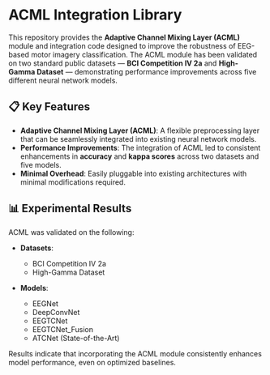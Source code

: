 # ACML Integration Library

This repository provides the **Adaptive Channel Mixing Layer (ACML)** module and integration code designed to improve the robustness of EEG-based motor imagery classification. The ACML module has been validated on two standard public datasets — **BCI Competition IV 2a** and **High-Gamma Dataset** — demonstrating performance improvements across five different neural network models.

## 📋 Key Features

- **Adaptive Channel Mixing Layer (ACML)**: A flexible preprocessing layer that can be seamlessly integrated into existing neural network models.
- **Performance Improvements**: The integration of ACML led to consistent enhancements in **accuracy** and **kappa scores** across two datasets and five models.
- **Minimal Overhead**: Easily pluggable into existing architectures with minimal modifications required.

## 📊 Experimental Results

ACML was validated on the following:

- **Datasets**:
  - BCI Competition IV 2a
  - High-Gamma Dataset
  
- **Models**:
  - EEGNet
  - DeepConvNet
  - EEGTCNet
  - EEGTCNet_Fusion
  - ATCNet (State-of-the-Art)

Results indicate that incorporating the ACML module consistently enhances model performance, even on optimized baselines.

